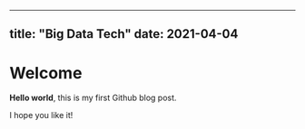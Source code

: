 ---
title: "Big Data Tech"
date: 2021-04-04
----

# Welcome

**Hello world**, this is my first Github blog post.

I hope you like it!



